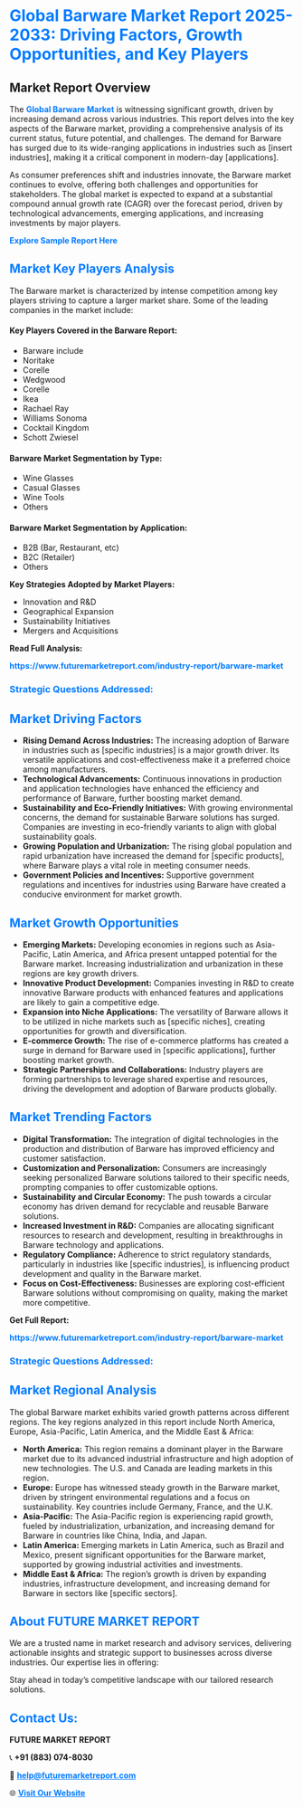 <h1 style="color: #007BFF;">Global Barware Market Report 2025-2033: Driving Factors, Growth Opportunities, and Key Players</h1>

<section id="overview">
<h2>Market Report Overview</h2>
<p>The <a href="https://www.futuremarketreport.com/industry-report/barware-market" style="color: #007BFF; text-decoration: none;"><strong>Global Barware Market</strong></a> is witnessing significant growth, driven by increasing demand across various industries. This report delves into the key aspects of the Barware market, providing a comprehensive analysis of its current status, future potential, and challenges. The demand for Barware has surged due to its wide-ranging applications in industries such as [insert industries], making it a critical component in modern-day [applications].</p>
<p>As consumer preferences shift and industries innovate, the Barware market continues to evolve, offering both challenges and opportunities for stakeholders. The global market is expected to expand at a substantial compound annual growth rate (CAGR) over the forecast period, driven by technological advancements, emerging applications, and increasing investments by major players.</p>
</section>

<section id="overview">
<p><a href="https://www.futuremarketreport.com/request-sample/reportId=99094" style="color: #007BFF; text-decoration: none;"><strong>Explore Sample Report Here</strong></a></p>
</section>

<section id="key-players">
<h2 style="color: #007BFF;">Market Key Players Analysis</h2>
<p>The Barware market is characterized by intense competition among key players striving to capture a larger market share. Some of the leading companies in the market include:</p>
<h4>Key Players Covered in the Barware Report:</h4>
<ul><li>Barware include</li><li>Noritake</li><li>Corelle</li><li>Wedgwood</li><li>Corelle</li><li>Ikea</li><li>Rachael Ray</li><li>Williams Sonoma</li><li>Cocktail Kingdom</li><li>Schott Zwiesel</li></ul>
<h4>Barware Market Segmentation by Type:</h4>
<ul><li>Wine Glasses</li><li>Casual Glasses</li><li>Wine Tools</li><li>Others</li></ul>

<h4>Barware Market Segmentation by Application:</h4>
<ul><li>B2B (Bar, Restaurant, etc)</li><li>B2C (Retailer)</li><li>Others</li></ul>
<p><strong>Key Strategies Adopted by Market Players:</strong></p>
<ul>
<li>Innovation and R&D</li>
<li>Geographical Expansion</li>
<li>Sustainability Initiatives</li>
<li>Mergers and Acquisitions</li>
</ul>
</section>

<section>
<p><strong>Read Full Analysis: </strong></p><a href="https://www.futuremarketreport.com/industry-report/barware-market" style="color: #007BFF; text-decoration: none;"><strong>https://www.futuremarketreport.com/industry-report/barware-market</strong></a>
<h3 style="color: #007BFF;">Strategic Questions Addressed:</h3>
</section>

<section id="driving-factors">
<h2 style="color: #007BFF;">Market Driving Factors</h2>
<ul>
<li><strong>Rising Demand Across Industries:</strong> The increasing adoption of Barware in industries such as [specific industries] is a major growth driver. Its versatile applications and cost-effectiveness make it a preferred choice among manufacturers.</li>
<li><strong>Technological Advancements:</strong> Continuous innovations in production and application technologies have enhanced the efficiency and performance of Barware, further boosting market demand.</li>
<li><strong>Sustainability and Eco-Friendly Initiatives:</strong> With growing environmental concerns, the demand for sustainable Barware solutions has surged. Companies are investing in eco-friendly variants to align with global sustainability goals.</li>
<li><strong>Growing Population and Urbanization:</strong> The rising global population and rapid urbanization have increased the demand for [specific products], where Barware plays a vital role in meeting consumer needs.</li>
<li><strong>Government Policies and Incentives:</strong> Supportive government regulations and incentives for industries using Barware have created a conducive environment for market growth.</li>
</ul>
</section>

<section id="growth-opportunities">
<h2 style="color: #007BFF;">Market Growth Opportunities</h2>
<ul>
<li><strong>Emerging Markets:</strong> Developing economies in regions such as Asia-Pacific, Latin America, and Africa present untapped potential for the Barware market. Increasing industrialization and urbanization in these regions are key growth drivers.</li>
<li><strong>Innovative Product Development:</strong> Companies investing in R&D to create innovative Barware products with enhanced features and applications are likely to gain a competitive edge.</li>
<li><strong>Expansion into Niche Applications:</strong> The versatility of Barware allows it to be utilized in niche markets such as [specific niches], creating opportunities for growth and diversification.</li>
<li><strong>E-commerce Growth:</strong> The rise of e-commerce platforms has created a surge in demand for Barware used in [specific applications], further boosting market growth.</li>
<li><strong>Strategic Partnerships and Collaborations:</strong> Industry players are forming partnerships to leverage shared expertise and resources, driving the development and adoption of Barware products globally.</li>
</ul>
</section>

<section id="trending-factors">
<h2 style="color: #007BFF;">Market Trending Factors</h2>
<ul>
<li><strong>Digital Transformation:</strong> The integration of digital technologies in the production and distribution of Barware has improved efficiency and customer satisfaction.</li>
<li><strong>Customization and Personalization:</strong> Consumers are increasingly seeking personalized Barware solutions tailored to their specific needs, prompting companies to offer customizable options.</li>
<li><strong>Sustainability and Circular Economy:</strong> The push towards a circular economy has driven demand for recyclable and reusable Barware solutions.</li>
<li><strong>Increased Investment in R&D:</strong> Companies are allocating significant resources to research and development, resulting in breakthroughs in Barware technology and applications.</li>
<li><strong>Regulatory Compliance:</strong> Adherence to strict regulatory standards, particularly in industries like [specific industries], is influencing product development and quality in the Barware market.</li>
<li><strong>Focus on Cost-Effectiveness:</strong> Businesses are exploring cost-efficient Barware solutions without compromising on quality, making the market more competitive.</li>
</ul>
</section>

<section>
<p><strong>Get Full Report: </strong></p><a href="https://www.futuremarketreport.com/industry-report/barware-market" style="color: #007BFF; text-decoration: none;"><strong>https://www.futuremarketreport.com/industry-report/barware-market</strong></a>
<h3 style="color: #007BFF;">Strategic Questions Addressed:</h3>
</section>


<section id="regional-analysis">
<h2 style="color: #007BFF;">Market Regional Analysis</h2>
<p>The global Barware market exhibits varied growth patterns across different regions. The key regions analyzed in this report include North America, Europe, Asia-Pacific, Latin America, and the Middle East & Africa:</p>
<ul>
<li><strong>North America:</strong> This region remains a dominant player in the Barware market due to its advanced industrial infrastructure and high adoption of new technologies. The U.S. and Canada are leading markets in this region.</li>
<li><strong>Europe:</strong> Europe has witnessed steady growth in the Barware market, driven by stringent environmental regulations and a focus on sustainability. Key countries include Germany, France, and the U.K.</li>
<li><strong>Asia-Pacific:</strong> The Asia-Pacific region is experiencing rapid growth, fueled by industrialization, urbanization, and increasing demand for Barware in countries like China, India, and Japan.</li>
<li><strong>Latin America:</strong> Emerging markets in Latin America, such as Brazil and Mexico, present significant opportunities for the Barware market, supported by growing industrial activities and investments.</li>
<li><strong>Middle East & Africa:</strong> The region’s growth is driven by expanding industries, infrastructure development, and increasing demand for Barware in sectors like [specific sectors].</li>
</ul>
</section>

<footer>
<h2 style="color: #007BFF;">About FUTURE MARKET REPORT</h2>
<p>We are a trusted name in market research and advisory services, delivering actionable insights and strategic support to businesses across diverse industries. Our expertise lies in offering:</p>

<p>Stay ahead in today’s competitive landscape with our tailored research solutions.</p>

<h2 style="color: #007BFF;">Contact Us:</h2>
<p><strong>FUTURE MARKET REPORT</strong></p>
<p>📞 <strong>+91 (883) 074-8030</strong></p>
<p>📧 <strong><a href="mailto:help@futuremarketreport.com" style="color: #007BFF;">help@futuremarketreport.com</a></strong></p>
<p>🌐 <strong><a href="https://www.futuremarketreport.com/" style="color: #007BFF;">Visit Our Website</a></strong></p>
</footer>